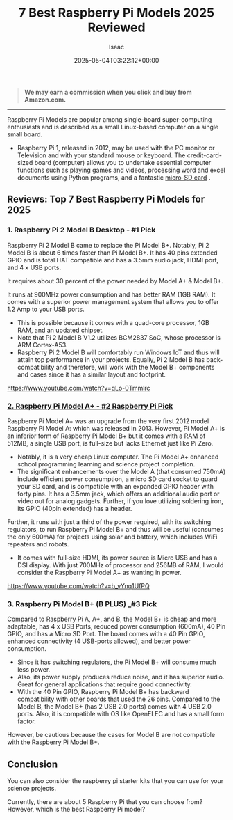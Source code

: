 ﻿---
author: Isaac
layout: post
title: 7 Best Raspberry Pi Models 2025 Reviewed
date: '2025-05-04T03:22:12+00:00'
categories:
- Raspberry Pi 3
tags: []
slug: /raspberry-pi-models/
lastmod: 2025-05-07T12:21:28+03:00
---
> **We may earn a commission when you click and buy from Amazon.com.**
>

---
Raspberry Pi Models are popular among single-board super-computing enthusiasts and is described as a small Linux-based computer on a single small board.
- Raspberry Pi 1, released in 2012, may be used with the PC monitor or Television and with your standard mouse or keyboard.
The credit-card-sized board (computer) allows you to undertake essential computer functions such as playing games and videos, processing word and excel documents using Python programs, and a fantastic
[micro-SD card](https://pestpolicy.com/best-sd-card-for-raspberry-pi-3/)
.
## Reviews: Top 7 Best Raspberry Pi Models for 2025
### **1. Raspberry Pi 2 Model B Desktop - #1 Pick**
Raspberry Pi 2 Model B came to replace the Pi Model B+. Notably, Pi 2 Model B is about 6 times faster than Pi Model B+.
It has 40 pins extended GPIO and is total HAT compatible and has a 3.5mm audio jack, HDMI port, and 4 x USB ports.

It requires about 30 percent of the power needed by Model A+ & Model B+.

It runs at 900MHz power consumption and has better RAM (1GB RAM). It comes with a superior power management system that allows you to offer 1.2 Amp to your USB ports.
- This is possible because it comes with a quad-core processor, 1GB RAM, and an updated chipset.
- Note that Pi 2 Model B V1.2 utilizes BCM2837 SoC, whose processor is ARM Cortex-A53.
- Raspberry Pi 2 Model B will comfortably run Windows IoT and thus will attain top performance in your projects.
Equally, Pi 2 Model B has back-compatibility and therefore, will work with the Model B+ components and cases since it has a similar layout and footprint.

https://www.youtube.com/watch?v=qLo-0Tmmlrc
### [2. Raspberry Pi Model A+ - #2 Raspberry Pi Pick](https://www.amazon.com/dp/B00PEX05TO/?tag=p-policy-20)
Raspberry Pi Model A+ was an upgrade from the very first 2012 model Raspberry Pi Model A: which was released in 2013.
However, Pi Model A+ is an inferior form of Raspberry Pi Model B+ but it comes with a RAM of 512MB, a single USB port, is full-size but lacks Ethernet just like Pi Zero.
- Notably, it is a very cheap Linux computer. The Pi Model A+ enhanced school programming learning and science project completion.
- The significant enhancements over the Model A (that consumed 750mA) include efficient power consumption, a micro SD card socket to guard your SD card, and is compatible with an expanded GPIO header with forty pins.
It has a 3.5mm jack, which offers an additional audio port or video out for analog gadgets. Further, if you love utilizing soldering iron, its GPIO (40pin extended) has a header.

Further, it runs with just a third of the power required, with its switching regulators, to run Raspberry Pi Model B+ and thus will be useful (consumes the only 600mA) for projects using solar and battery, which includes WiFi repeaters and robots.
- It comes with full-size HDMI, its power source is Micro USB and has a DSI display.
With just 700MHz of processor and 256MB of RAM, I would consider the Raspberry Pi Model A+ as wanting in power.

https://www.youtube.com/watch?v=b_vYnq1UfPQ
### **3. Raspberry Pi Model B+ (B PLUS) _#3 Pick**
Compared to Raspberry Pi A, A+, and B, the Model B+ is cheap and more adaptable, has 4 x USB Ports, reduced power consumption (600mA), 40 Pin GPIO, and has a Micro SD Port.
The board comes with a 40 Pin GPIO, enhanced connectivity (4 USB-ports allowed), and better power consumption.
- Since it has switching regulators, the Pi Model B+ will consume much less power.
- Also, its power supply produces reduce noise, and it has superior audio. Great for general applications that require good connectivity.
- With the 40 Pin GPIO, Raspberry Pi Model B+ has backward compatibility with other boards that used the 26 pins.
Compared to the Model B, the Model B+ (has 2 USB 2.0 ports) comes with 4 USB 2.0 ports. Also, it is compatible with OS like OpenELEC and has a small form factor.

However, be cautious because the cases for Model B are not compatible with the Raspberry Pi Model B+.
## Conclusion
You can also consider the raspberry pi starter kits that you can use for your science projects.

Currently, there are about 5 Raspberry Pi that you can choose from? However, which is the best Raspberry Pi model?